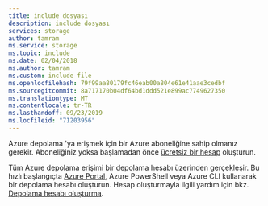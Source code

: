 ```yaml
---
title: include dosyası
description: include dosyası
services: storage
author: tamram
ms.service: storage
ms.topic: include
ms.date: 02/04/2018
ms.author: tamram
ms.custom: include file
ms.openlocfilehash: 79f99aa80179fc46eab00a804e61e41aae3cedbf
ms.sourcegitcommit: 8a717170b04df64bd1ddd521e899ac7749627350
ms.translationtype: MT
ms.contentlocale: tr-TR
ms.lasthandoff: 09/23/2019
ms.locfileid: "71203956"
---
```

Azure depolama 'ya erişmek için bir Azure aboneliğine sahip olmanız gerekir. Aboneliğiniz yoksa başlamadan önce [ücretsiz bir hesap](https://azure.microsoft.com/free/?WT.mc_id=A261C142F) oluşturun.

Tüm Azure depolama erişimi bir depolama hesabı üzerinden gerçekleşir. Bu hızlı başlangıçta [Azure Portal](https://portal.azure.com/), Azure PowerShell veya Azure CLI kullanarak bir depolama hesabı oluşturun. Hesap oluşturmayla ilgili yardım için bkz. [Depolama hesabı oluşturma](../articles/storage/common/storage-quickstart-create-account.md).
